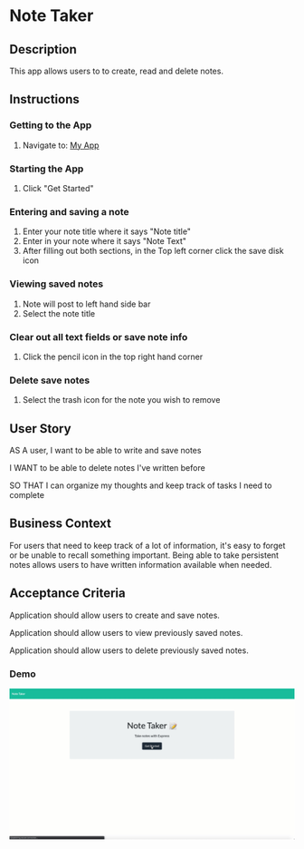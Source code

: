 # Note Taker

## Description 
This app allows users to to create, read and delete notes.
## Instructions 
### Getting to the App
1. Navigate to: [My App](https://note-taker-al.herokuapp.com/)
### Starting the App
1. Click "Get Started"
### Entering and saving a note
1. Enter your note title where it says "Note title"
1. Enter in your note where it says "Note Text"
1. After filling out both sections, in the Top left corner click the save disk icon
### Viewing saved notes 
1. Note will post to left hand side bar
1. Select the note title
### Clear out all text fields or save note info
1. Click the pencil icon in the top right hand corner
### Delete save notes 
1. Select the trash icon for the note you wish to remove


## User Story

AS A user, I want to be able to write and save notes

I WANT to be able to delete notes I've written before

SO THAT I can organize my thoughts and keep track of tasks I need to complete

## Business Context

For users that need to keep track of a lot of information, it's easy to forget or be unable to recall something important. Being able to take persistent notes allows users to have written information available when needed.

## Acceptance Criteria

Application should allow users to create and save notes.

Application should allow users to view previously saved notes.

Application should allow users to delete previously saved notes.

### Demo
![alt text](demo.gif "Gif of walk through of using CLI")